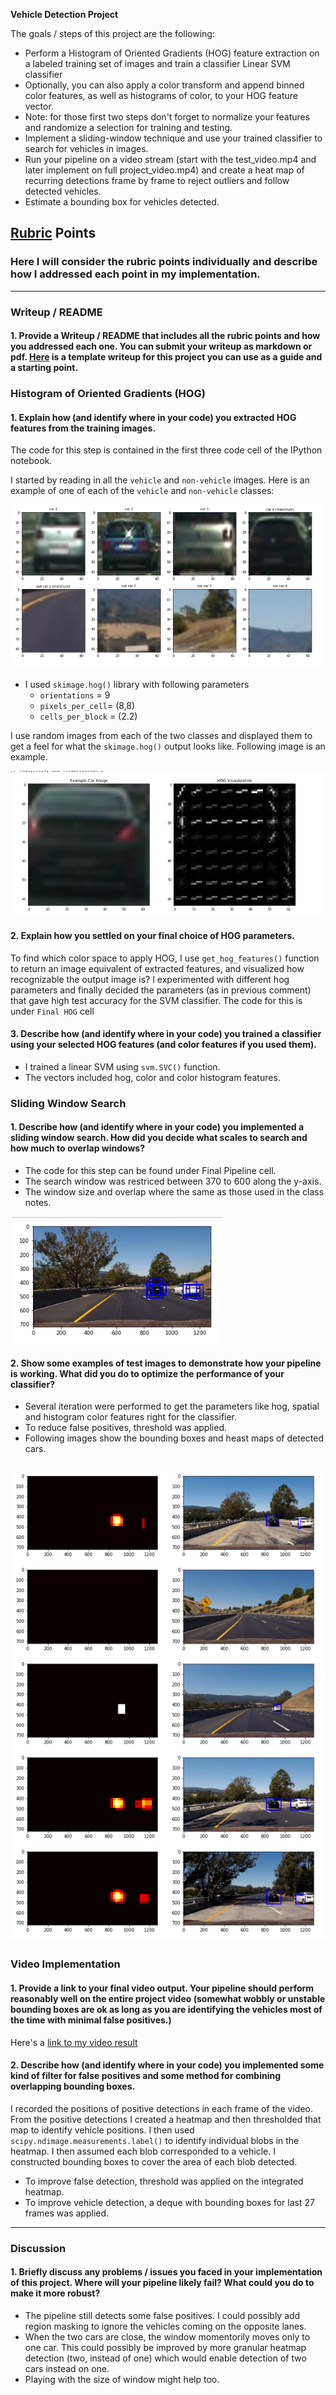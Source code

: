 
**Vehicle Detection Project**

The goals / steps of this project are the following:

* Perform a Histogram of Oriented Gradients (HOG) feature extraction on a labeled training set of images and train a classifier Linear SVM classifier
* Optionally, you can also apply a color transform and append binned color features, as well as histograms of color, to your HOG feature vector. 
* Note: for those first two steps don't forget to normalize your features and randomize a selection for training and testing.
* Implement a sliding-window technique and use your trained classifier to search for vehicles in images.
* Run your pipeline on a video stream (start with the test_video.mp4 and later implement on full project_video.mp4) and create a heat map of recurring detections frame by frame to reject outliers and follow detected vehicles.
* Estimate a bounding box for vehicles detected.

[//]: # (Image References)
[image1]: ./examples/car_not_car.png
[image2]: ./examples/HOG_example.png
[image3]: ./examples/sliding_windows.png
[image4]: ./examples/sliding_window.png
[image5]: ./examples/bboxes_and_heat.png
[image6]: ./examples/labels_map.png
[image7]: ./examples/output_bboxes.png
[video1]: ./project_video.mp4

## [Rubric](https://review.udacity.com/#!/rubrics/513/view) Points
### Here I will consider the rubric points individually and describe how I addressed each point in my implementation.  

---
### Writeup / README

#### 1. Provide a Writeup / README that includes all the rubric points and how you addressed each one.  You can submit your writeup as markdown or pdf.  [Here](https://github.com/udacity/CarND-Vehicle-Detection/blob/master/writeup_template.md) is a template writeup for this project you can use as a guide and a starting point.  

### Histogram of Oriented Gradients (HOG)

#### 1. Explain how (and identify where in your code) you extracted HOG features from the training images.

The code for this step is contained in the first three code cell of the IPython notebook.

I started by reading in all the `vehicle` and `non-vehicle` images.  Here is an example of one of each of the `vehicle` and `non-vehicle` classes:

![alt text][image1]

- I used `skimage.hog()` library with following parameters
    - `orientations` = 9
    - `pixels_per_cell`= (8,8)
    - `cells_per_block` = (2.2)

I use random images from each of the two classes and displayed them to get a feel for what the `skimage.hog()` output looks like. Following image is an example.

![alt text][image2]

#### 2. Explain how you settled on your final choice of HOG parameters.

To find which color space to apply HOG, I use `get_hog_features()` function to return an image equivalent of extracted features, and visualized how recognizable the output image is? I experimented with different hog parameters and finally decided the parameters (as in previous comment) that gave high test accuracy for the SVM classifier.
The code for this is under `Final HOG` cell

#### 3. Describe how (and identify where in your code) you trained a classifier using your selected HOG features (and color features if you used them).

- I trained a linear SVM using `svm.SVC()` function. 
- The vectors included hog, color and color histogram features. 

### Sliding Window Search

#### 1. Describe how (and identify where in your code) you implemented a sliding window search.  How did you decide what scales to search and how much to overlap windows?

- The code for this step can be found under Final Pipeline cell.
- The search window was restriced between 370 to 600 along the y-axis. 
- The window size and overlap where the same as those used in the class notes.

![alt text][image3]

#### 2. Show some examples of test images to demonstrate how your pipeline is working.  What did you do to optimize the performance of your classifier?

- Several iteration were performed to get the parameters like hog, spatial and histogram color features right for the classifier. 
- To reduce false positives, threshold was applied. 
- Following images show the bounding boxes and heast maps of detected cars.

![alt text][image4]
---

### Video Implementation

#### 1. Provide a link to your final video output.  Your pipeline should perform reasonably well on the entire project video (somewhat wobbly or unstable bounding boxes are ok as long as you are identifying the vehicles most of the time with minimal false positives.)
Here's a [link to my video result](./project_video_output.mp4)


#### 2. Describe how (and identify where in your code) you implemented some kind of filter for false positives and some method for combining overlapping bounding boxes.

I recorded the positions of positive detections in each frame of the video.  From the positive detections I created a heatmap and then thresholded that map to identify vehicle positions.  I then used `scipy.ndimage.measurements.label()` to identify individual blobs in the heatmap.  I then assumed each blob corresponded to a vehicle.  I constructed bounding boxes to cover the area of each blob detected.  

- To improve false detection, threshold was applied on the integrated heatmap.
- To improve vehicle detection, a deque with bounding boxes for last 27 frames was applied.

---

### Discussion

#### 1. Briefly discuss any problems / issues you faced in your implementation of this project.  Where will your pipeline likely fail?  What could you do to make it more robust?

- The pipeline still detects some false positives. I could possibly add region masking to ignore the vehicles coming on the opposite lanes.
- When the two cars are close, the window momentorily moves only to one car. This could possibly be improved by more granular heatmap detection (two, instead of one) which would enable detection of two cars instead on one. 
- Playing with the size of window might help too.




